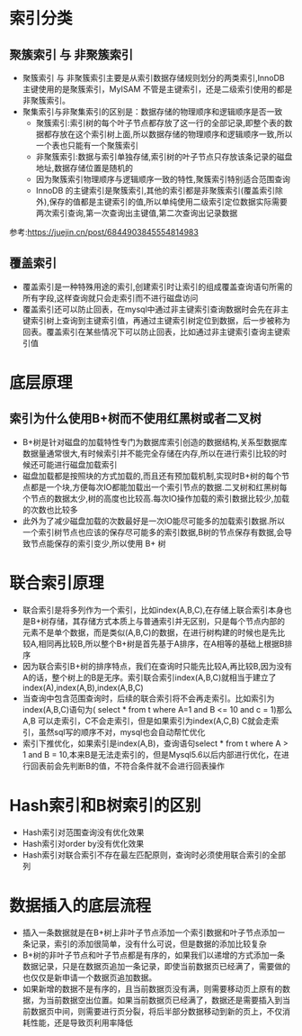 # 索引分类
## 聚簇索引 与 非聚簇索引
+ 聚簇索引 与 非聚簇索引主要是从索引数据存储规则划分的两类索引,InnoDB 主键使用的是聚簇索引，MyISAM 不管是主键索引，还是二级索引使用的都是非聚簇索引。
+ 聚集索引与非聚集索引的区别是：数据存储的物理顺序和逻辑顺序是否一致
  - 聚簇索引:索引树的每个叶子节点都存放了这一行的全部记录,即整个表的数据都存放在这个索引树上面,所以数据存储的物理顺序和逻辑顺序一致,所以一个表也只能有一个聚簇索引
  - 非聚簇索引:数据与索引单独存储,索引树的叶子节点只存放该条记录的磁盘地址,数据存储位置是随机的
  - 因为聚簇索引物理顺序与逻辑顺序一致的特性,聚簇索引特别适合范围查询
  - InnoDB 的主键索引是聚簇索引,其他的索引都是非聚簇索引(覆盖索引除外),保存的值都是主键索引的值,所以单纯使用二级索引定位数据实际需要两次索引查询,第一次查询出主键值,第二次查询出记录数据

参考:https://juejin.cn/post/6844903845554814983

## 覆盖索引
+ 覆盖索引是一种特殊用途的索引,创建索引时让索引的组成覆盖查询语句所需的所有字段,这样查询就只会走索引而不进行磁盘访问
+ 覆盖索引还可以防止回表，在mysql中通过非主键索引查询数据时会先在非主键索引树上查询到主键索引值，再通过主键索引树定位到数据，后一步被称为回表。覆盖索引在某些情况下可以防止回表，比如通过非主键索引查询主键索引值


# 底层原理
## 索引为什么使用B+树而不使用红黑树或者二叉树
+ B+树是针对磁盘的加载特性专门为数据库索引创造的数据结构,关系型数据库数据量通常很大,有时候索引并不能完全存储在内存,所以在进行索引比较的时候还可能进行磁盘加载索引
+ 磁盘加载都是按照块的方式加载的,而且还有预加载机制,实现时B+树的每个节点都是一个块,方便每次IO都能加载出一个索引节点的数据.二叉树和红黑树每个节点的数据太少,树的高度也比较高.每次IO操作加载的索引数据比较少,加载的次数也比较多
+ 此外为了减少磁盘加载的次数最好是一次IO能尽可能多的加载索引数据.所以一个索引树节点也应该的保存尽可能多的索引数据,B树的节点保存有数据,会导致节点能保存的索引变少,所以使用 B+ 树

# 联合索引原理
+ 联合索引是将多列作为一个索引，比如index(A,B,C),在存储上联合索引本身也是B+树存储，其存储方式本质上与普通索引并无区别，只是每个节点内部的元素不是单个数据，而是类似(A,B,C)的数据，在进行树构建的时候也是先比较A,相同再比较B,所以整个B+树是首先基于A排序，在A相等的基础上根据B排序
+ 因为联合索引B+树的排序特点，我们在查询时只能先比较A,再比较B,因为没有A的话，整个树上的B是无序。索引联合索引index(A,B,C)就相当于建立了index(A),index(A,B),index(A,B,C)
+ 当查询中包含范围查询时，后续的联合索引将不会再走索引。比如索引为index(A,B,C)语句为( select * from t where A=1 and B <= 10 and c = 1)那么A,B 可以走索引，C不会走索引，但是如果索引为index(A,C,B) C就会走索引，虽然sql写的顺序不对，mysql也会自动帮忙优化
+ 索引下推优化，如果索引是index(A,B)，查询语句select * from t where A > 1 and B = 10,本来B是无法走索引的，但是Mysql5.6以后内部进行优化，在进行回表前会先判断B的值，不符合条件就不会进行回表操作

# Hash索引和B树索引的区别
+ Hash索引对范围查询没有优化效果
+ Hash索引对order by没有优化效果
+ Hash索引对联合索引不存在最左匹配原则，查询时必须使用联合索引的全部列 

# 数据插入的底层流程
+ 插入一条数据就是在B+树上非叶子节点添加一个索引数据和叶子节点添加一条记录，索引的添加很简单，没有什么可说，但是数据的添加比较复杂
+ B+树的非叶子节点和叶子节点都是有序的，如果我们以递增的方式添加一条数据记录，只是在数据页追加一条记录，即使当前数据页已经满了，需要做的也仅仅是新申请一个数据页追加数据。
+ 如果新增的数据不是有序的，且当前数据页没有满，则需要移动页上原有的数据，为当前数据空出位置。如果当前数据页已经满了，数据还是需要插入到当前数据页中间，则需要进行页分裂，将后半部分数据移动到新的页上，不仅消耗性能，还是导致页利用率降低
